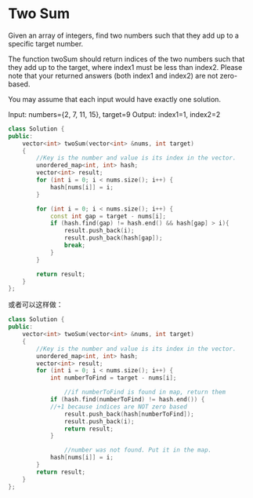 # Two Sum

Given an array of integers, find two numbers such that they add up to a specific target number.

The function twoSum should return indices of the two numbers such that they add up to the target, where index1 must be less than index2. Please note that your returned answers (both index1 and index2) are not zero-based.

You may assume that each input would have exactly one solution.

Input: numbers={2, 7, 11, 15}, target=9
Output: index1=1, index2=2


```cpp
class Solution {
public:
    vector<int> twoSum(vector<int> &nums, int target)
    {
        //Key is the number and value is its index in the vector.
        unordered_map<int, int> hash;
        vector<int> result;
        for (int i = 0; i < nums.size(); i++) {
            hash[nums[i]] = i;
        }

        for (int i = 0; i < nums.size(); i++) {
            const int gap = target - nums[i];
            if (hash.find(gap) != hash.end() && hash[gap] > i){
                result.push_back(i);
                result.push_back(hash[gap]);
                break;
            }
        }

        return result;
    }
};
```

或者可以这样做：

```cpp
class Solution {
public:
    vector<int> twoSum(vector<int> &nums, int target)
    {
        //Key is the number and value is its index in the vector.
        unordered_map<int, int> hash;
        vector<int> result;
        for (int i = 0; i < nums.size(); i++) {
            int numberToFind = target - nums[i];

                //if numberToFind is found in map, return them
            if (hash.find(numberToFind) != hash.end()) {
            //+1 because indices are NOT zero based
                result.push_back(hash[numberToFind]);
                result.push_back(i);			
                return result;
            }

                //number was not found. Put it in the map.
            hash[nums[i]] = i;
        }
        return result;
    }
};
```
